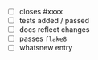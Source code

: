  - [ ] closes #xxxx
 - [ ] tests added / passed
 - [ ] docs reflect changes
 - [ ] passes ``flake8``
 - [ ] whatsnew entry
